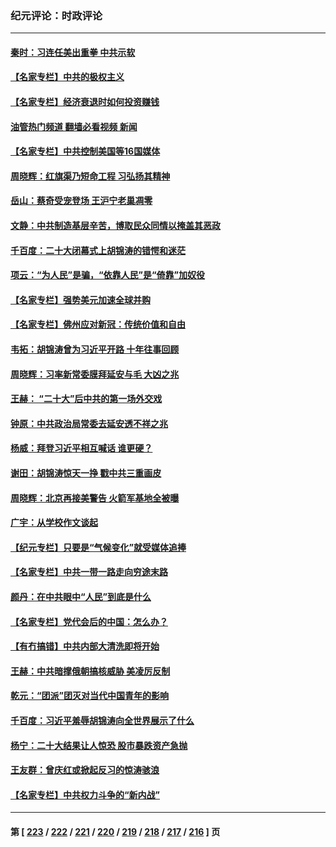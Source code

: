### 纪元评论：时政评论
---
#### [秦时：习连任美出重拳 中共示软](../../pages/nsc1025/n13855877.md?10310330) 
#### [【名家专栏】中共的极权主义](../../pages/nsc1025/n13855784.md?10310330) 
#### [【名家专栏】经济衰退时如何投资赚钱](../../pages/nsc1025/n13855351.md?10310330) 
#### [油管热门频道 翻墙必看视频 新闻](ok?10310330)
#### [【名家专栏】中共控制美国等16国媒体](../../pages/nsc1025/n13855348.md?10310330) 
#### [周晓辉：红旗渠乃短命工程 习弘扬其精神](../../pages/nsc1025/n13855479.md?10310330) 
#### [岳山：蔡奇受宠登场 王沪宁老巢凋零](../../pages/nsc1025/n13855180.md?10310330) 
#### [文静：中共制造基层辛苦，博取民众同情以掩盖其恶政](../../pages/nsc1025/n13855161.md?10310330) 
#### [千百度：二十大闭幕式上胡锦涛的错愕和迷茫](../../pages/nsc1025/n13855155.md?10310330) 
#### [项云：“为人民”是骗，“依靠人民”是“倚靠”加奴役](../../pages/nsc1025/n13855102.md?10310330) 
#### [【名家专栏】强势美元加速全球并购](../../pages/nsc1025/n13854793.md?10310330) 
#### [【名家专栏】佛州应对新冠：传统价值和自由](../../pages/nsc1025/n13854792.md?10310330) 
#### [韦拓：胡锦涛曾为习近平开路 十年往事回顾](../../pages/nsc1025/n13854543.md?10310330) 
#### [周晓辉：习率新常委膜拜延安与毛 大凶之兆](../../pages/nsc1025/n13854669.md?10310330) 
#### [王赫： “二十大”后中共的第一场外交戏](../../pages/nsc1025/n13854574.md?10310330) 
#### [钟原：中共政治局常委去延安透不祥之兆](../../pages/nsc1025/n13854390.md?10310330) 
#### [杨威：拜登习近平相互喊话 谁更硬？](../../pages/nsc1025/n13854293.md?10310330) 
#### [谢田：胡锦涛惊天一挣 戳中共三重画皮](../../pages/nsc1025/n13854216.md?10310330) 
#### [周晓辉：北京再接美警告 火箭军基地全被曝](../../pages/nsc1025/n13854203.md?10310330) 
#### [广宇：从学校作文谈起](../../pages/nsc1025/n13854253.md?10310330) 
#### [【纪元专栏】只要是“气候变化”就受媒体追捧](../../pages/nsc1025/n13854240.md?10310330) 
#### [【名家专栏】中共一带一路走向穷途末路](../../pages/nsc1025/n13853999.md?10310330) 
#### [颜丹：在中共眼中“人民”到底是什么](../../pages/nsc1025/n13854170.md?10310330) 
#### [【名家专栏】党代会后的中国：怎么办？](../../pages/nsc1025/n13853993.md?10310330) 
#### [【有冇搞错】中共内部大清洗即将开始](../../pages/nsc1025/n13853793.md?10310330) 
#### [王赫：中共暗撑俄朝搞核威胁 美凌厉反制](../../pages/nsc1025/n13853797.md?10310330) 
#### [乾元：“团派”团灭对当代中国青年的影响](../../pages/nsc1025/n13853594.md?10310330) 
#### [千百度：习近平羞辱胡锦涛向全世界展示了什么](../../pages/nsc1025/n13853577.md?10310330) 
#### [杨宁：二十大结果让人惊恐 股市暴跌资产急抛](../../pages/nsc1025/n13853463.md?10310330) 
#### [王友群：曾庆红或掀起反习的惊涛骇浪](../../pages/nsc1025/n13852843.md?10310330) 
#### [【名家专栏】中共权力斗争的“新内战”](../../pages/nsc1025/n13853271.md?10310330) 

---
#### 第 [ [223](./223.md?10310330) / [222](./222.md?10310330) / [221](./221.md?10310330) / [220](./220.md?10310330) / [219](./219.md?10310330) / [218](./218.md?10310330) / [217](./217.md?10310330) / [216](./216.md?10310330) ] 页
